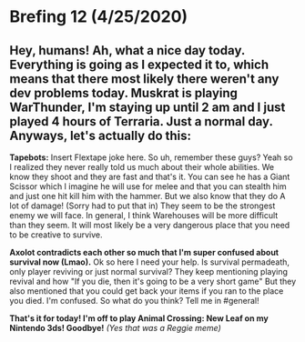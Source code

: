 # Brefing 12 (4/25/2020)
## Hey, humans! Ah, what a nice day today. Everything is going as I expected it to, which means that there most likely there weren't any dev problems today. Muskrat is playing WarThunder, I'm staying up until 2 am and I just played 4 hours of Terraria. Just a normal day. Anyways, let's actually do this:

**Tapebots:** Insert Flextape joke here. So uh, remember these guys? Yeah so I realized they never really told us much about their whole abilities. We know they shoot and they are fast and that's it. You can see he has a Giant Scissor which I imagine he will use for melee and that you can stealth him and just one hit kill him with the hammer. But we also know that they do A lot of damage! (Sorry had to put that in) They seem to be the strongest enemy we will face. In general, I think Warehouses will be more difficult than they seem. It will most likely be a very dangerous place that you need to be creative to survive.

**Axolot contradicts each other so much that I'm super confused about survival now (Lmao).** Ok so here I need your help. Is survival permadeath, only player reviving or just normal survival? They keep mentioning playing revival and how "If you die, then it's going to be a very short game" But they also mentioned that you could get back your items if you ran to the place you died. I'm confused. So what do you think? Tell me in #general!

**That's it for today! I'm off to play Animal Crossing: New Leaf on my Nintendo 3ds! Goodbye!** *(Yes that was a Reggie meme)*
